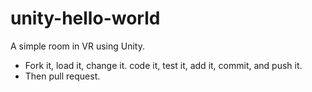 # unity-hello-world
A simple room in VR using Unity.

* Fork it, load it, change it. code it, test it, add it, commit, and push it.
* Then pull request.
